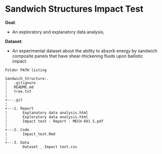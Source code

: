 # Sandwich Structures Impact Test

**Goal**:     
- An exploratory and explanatory data analysis,

**Dataset**:    
- An experimental dataset about the ability to absorb
energy by sandwich composite panels that have shear-thickening fluids upon ballistic impact.

```
Folder PATH listing

Sandwich_Structure:.
¦   .gitignore
¦   README.md
¦   tree.txt
¦   
+---.git
¦   
+---1. Report
¦       Explanatory data analysis.html
¦       Exploratory data analysis.html
¦       Impact test - Report - MECH 691 S.pdf
¦       
+---2. Code
¦       Impact_test.Rmd
¦       
+---3. Data
        Dataset _ Impact test.csv
        

```
